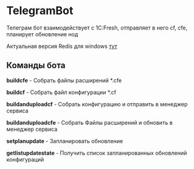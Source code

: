 # TelegramBot
Телеграм бот взаимодействует с 1C:Fresh, отправляет в него cf, cfe, планирует обновление нод

Актуальная версия Redis для windows [тут](https://github.com/MicrosoftArchive/redis/releases)

## Команды бота

**buildcfe** 					- Собрать файлы расширений *.cfe

**buildcf** 					- Собрать файл конфигурации *.cf

**buildanduploadcf** 	- Собрать конфигурацию и отправить в менеджер сервиса

**buildanduploadcfe** - Собрать Файлы расширений и обновить в менеджер сервиса

**setplanupdate** 		- Запланировать обновление

**getlistupdatestate** - Получить список запланированных обновлений конфигураций
